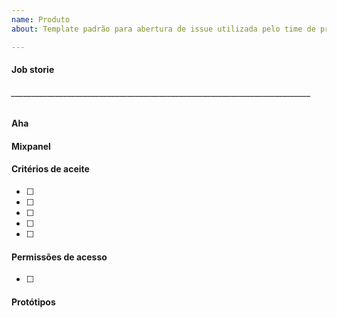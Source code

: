 ```yaml
---
name: Produto
about: Template padrão para abertura de issue utilizada pelo time de produto

---
```


#### Job storie

###### ___________________________________________________________________________

#### Aha

#### Mixpanel

#### Critérios de aceite
- [ ] 
- [ ] 
- [ ] 
- [ ] 
- [ ] 

#### Permissões de acesso
- [ ] 

#### Protótipos
